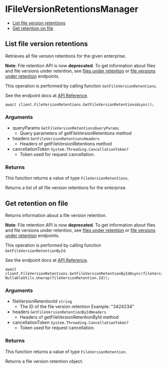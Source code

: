# IFileVersionRetentionsManager


- [List file version retentions](#list-file-version-retentions)
- [Get retention on file](#get-retention-on-file)

## List file version retentions

Retrieves all file version retentions for the given enterprise.

**Note**:
File retention API is now **deprecated**. 
To get information about files and file versions under retention,
see [files under retention](e://get-retention-policy-assignments-id-files-under-retention) or [file versions under retention](e://get-retention-policy-assignments-id-file-versions-under-retention) endpoints.

This operation is performed by calling function `GetFileVersionRetentions`.

See the endpoint docs at
[API Reference](https://developer.box.com/reference/get-file-version-retentions/).

<!-- sample get_file_version_retentions -->
```
await client.FileVersionRetentions.GetFileVersionRetentionsAsync();
```

### Arguments

- queryParams `GetFileVersionRetentionsQueryParams`
  - Query parameters of getFileVersionRetentions method
- headers `GetFileVersionRetentionsHeaders`
  - Headers of getFileVersionRetentions method
- cancellationToken `System.Threading.CancellationToken?`
  - Token used for request cancellation.


### Returns

This function returns a value of type `FileVersionRetentions`.

Returns a list of all file version retentions for the enterprise.


## Get retention on file

Returns information about a file version retention.

**Note**:
File retention API is now **deprecated**. 
To get information about files and file versions under retention,
see [files under retention](e://get-retention-policy-assignments-id-files-under-retention) or [file versions under retention](e://get-retention-policy-assignments-id-file-versions-under-retention) endpoints.

This operation is performed by calling function `GetFileVersionRetentionById`.

See the endpoint docs at
[API Reference](https://developer.box.com/reference/get-file-version-retentions-id/).

<!-- sample get_file_version_retentions_id -->
```
await client.FileVersionRetentions.GetFileVersionRetentionByIdAsync(fileVersionRetentionId: NullableUtils.Unwrap(fileVersionRetention.Id));
```

### Arguments

- fileVersionRetentionId `string`
  - The ID of the file version retention Example: "3424234"
- headers `GetFileVersionRetentionByIdHeaders`
  - Headers of getFileVersionRetentionById method
- cancellationToken `System.Threading.CancellationToken?`
  - Token used for request cancellation.


### Returns

This function returns a value of type `FileVersionRetention`.

Returns a file version retention object.


